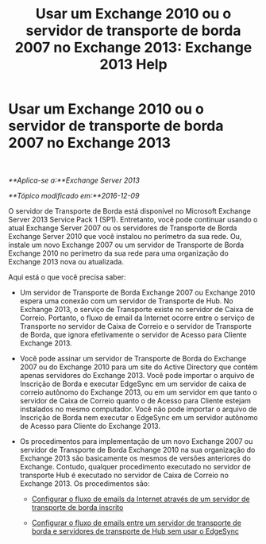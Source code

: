 ﻿---
title: 'Usar um Exchange 2010 ou o servidor de transporte de borda 2007 no Exchange 2013: Exchange 2013 Help'
TOCTitle: Usar um Exchange 2010 ou o servidor de transporte de borda 2007 no Exchange 2013
ms:assetid: ce99b4bd-868c-4767-9009-e22c17ac0ac7
ms:mtpsurl: https://technet.microsoft.com/pt-br/library/JJ150569(v=EXCHG.150)
ms:contentKeyID: 50486685
ms.date: 05/22/2018
mtps_version: v=EXCHG.150
ms.translationtype: MT
---

# Usar um Exchange 2010 ou o servidor de transporte de borda 2007 no Exchange 2013

 

_**Aplica-se a:**Exchange Server 2013_

_**Tópico modificado em:**2016-12-09_

O servidor de Transporte de Borda está disponível no Microsoft Exchange Server 2013 Service Pack 1 (SP1). Entretanto, você pode continuar usando o atual Exchange Server 2007 ou os servidores de Transporte de Borda Exchange Server 2010 que você instalou no perímetro da sua rede. Ou, instale um novo Exchange 2007 ou um servidor de Transporte de Borda Exchange 2010 no perímetro da sua rede para uma organização do Exchange 2013 nova ou atualizada.

Aqui está o que você precisa saber:

  - Um servidor de Transporte de Borda Exchange 2007 ou Exchange 2010 espera uma conexão com um servidor de Transporte de Hub. No Exchange 2013, o serviço de Transporte existe no servidor de Caixa de Correio. Portanto, o fluxo de email da Internet ocorre entre o serviço de Transporte no servidor de Caixa de Correio e o servidor de Transporte de Borda, que ignora efetivamente o servidor de Acesso para Cliente Exchange 2013.

  - Você pode assinar um servidor de Transporte de Borda do Exchange 2007 ou do Exchange 2010 para um site do Active Directory que contém apenas servidores do Exchange 2013. Você pode importar o arquivo de Inscrição de Borda e executar EdgeSync em um servidor de caixa de correio autônomo do Exchange 2013, ou em um servidor em que tanto o servidor de Caixa de Correio quanto o de Acesso para Cliente estejam instalados no mesmo computador. Você não pode importar o arquivo de Inscrição de Borda nem executar o EdgeSync em um servidor autônomo de Acesso para Cliente do Exchange 2013.

  - Os procedimentos para implementação de um novo Exchange 2007 ou servidor de Transporte de Borda Exchange 2010 na sua organização do Exchange 2013 são basicamente os mesmos de versões anteriores do Exchange. Contudo, qualquer procedimento executado no servidor de transporte Hub é executado no servidor de Caixa de Correio no Exchange 2013. Os procedimentos são:
    
      - [Configurar o fluxo de emails da Internet através de um servidor de transporte de borda inscrito](https://go.microsoft.com/fwlink/p/?linkid=275859)
    
      - [Configurar o fluxo de emails entre um servidor de transporte de borda e servidores de transporte de Hub sem usar o EdgeSync](https://go.microsoft.com/fwlink/p/?linkid=276661)

